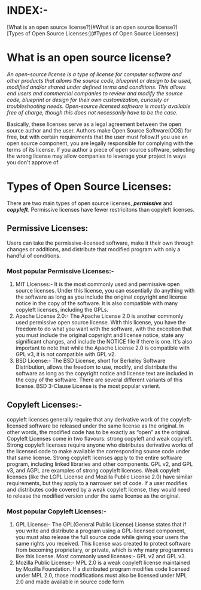 # INDEX:- 
[What is an open source license?](#What is an open source license?)
[Types of Open Source Licenses:](#Types of Open Source Licenses:)

# What is an open source license?
*An open-source license is a type of license for computer software and other products that allows the source code, blueprint or design to be used, modified and/or shared under defined terms and conditions. This allows end users and commercial companies to review and modify the source code, blueprint or design for their own customization, curiosity or troubleshooting needs. Open-source licensed software is mostly available free of charge, though this does not necessarily have to be the case.* 

Basically, these licenses serve as a legal agreement between the open source author and the user. Authors make Open Source Software(OOS) for free, but with certain requirements that the user must follow.If you use an open source component, you are legally responsible for complying with the terms of its license. If you author a piece of open source software, selecting the wrong license may allow companies to leverage your project in ways you don't approve of.



# Types of Open Source Licenses:
There are two main types of open source licenses, ***permissive*** and ***copyleft***. Permissive licenses have fewer restricitons than copyleft licenses.

## Permissive Licenses: 
Users can take the permissive-licensed software, make it their own through changes or additions, and distribute that modified program with only a handful of conditions.
### Most popular Permissive Licenses:- 
1. MIT LIcenses:-
   It is the most commonly used and permissive open source licenses. Under this license, you can essentially do anything with the software as long as you include the original copyright and license notice in the copy of the software. It is also compatible with many copyleft licenses, including the GPLs. 
2. Apache License 2.0:- 
   The Apache License 2.0 is another commonly used permissive open source license. With this license, you have the freedom to do what you want with the software, with the exception that you must include the original copyright and license notice, state any significant changes, and include the NOTICE file if there is one. It's also important to note that while the Apache License 2.0 is compatible with GPL v3, it is not compatible with GPL v2.
3. BSD License:- 
   The BSD License, short for Berkeley Software Distribution, allows the freedom to use, modify, and distribute the software as long as the copyright notice and license text are included in the copy of the software. There are several different variants of this license. BSD 3-Clause License is the most popular varient.
   
## Copyleft Licenses:- 
 copyleft licenses generally require that any derivative work of the copyleft-licensed software be released under the same license as the original. In other words, the modified code has to be exactly as “open” as the original. Copyleft Licenses come in two flavours: strong copyleft and weak copyleft. 
Strong copyleft licenses require anyone who distributes derivative works of the licensed code to make available the corresponding source code under that same license. Strong copyleft licenses apply to the entire software program, including linked libraries and other components. GPL v2, and GPL v3, and AGPL are examples of strong copyleft licenses.
Weak copyleft licenses (like the LGPL License and Mozilla Public License 2.0) have similar requirements, but they apply to a narrower set of code. If a user modifies and distributes code covered by a weak copyleft license, they would need to release the modified version under the same license as the original.
### Most popular Copyleft Licenses:-
1. GPL License:- 
   The GPL(General Public License) License states that if you write and distribute a program using a GPL-licensed component, you must also release the full source code while giving your users the same rights you received. This license was created to protect software from becoming proprietary, or private, which is why many programmers like this license. Most commonly used licenses:- GPL v2 and GPL v3.
2. Mozilla Public License:- 
   MPL 2.0 is a weak copyleft license maintained by Mozilla Foundation. If a distributed program modifies code licensed under MPL 2.0, those modifications must also be licensed under MPL 2.0 and made available in source code form
